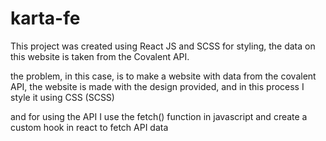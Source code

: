 # karta-fe

This project was created using React JS and SCSS for styling, the data on this website is taken from the Covalent API.

the problem, in this case, is to make a website with data from the covalent API, the website is made with the design provided, and in this process I style it using CSS (SCSS)

and for using the API I use the fetch() function in javascript and create a custom hook in react to fetch API data
